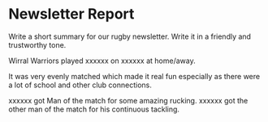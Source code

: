 # Newsletter Report

Write a short summary for our rugby newsletter. Write it in a friendly and trustworthy tone.

Wirral Warriors played xxxxxx on xxxxxx at home/away.

It was very evenly matched which made it real fun especially as there were a lot of school and other club connections.

xxxxxx got Man of the match for some amazing rucking. xxxxxx got the other man of the match for his continuous tackling.